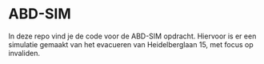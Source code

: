 # ABD-SIM

In deze repo vind je de code voor de ABD-SIM opdracht. Hiervoor is er een simulatie gemaakt van het evacueren van Heidelberglaan 15, met focus op invaliden.